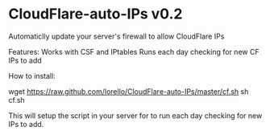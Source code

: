 CloudFlare-auto-IPs v0.2
========================

Automaticlly update your server's firewall to allow CloudFlare IPs

Features:
Works with CSF and IPtables
Runs each day checking for new CF IPs to add

How to install:

wget https://raw.github.com/lorello/CloudFlare-auto-IPs/master/cf.sh
sh cf.sh

This will setup the script in your server for to run each day checking for new IPs to add.
